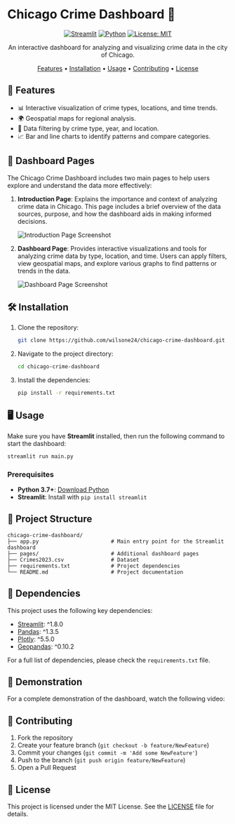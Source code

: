 
# Chicago Crime Dashboard 🌆

<div align="center">

[![Streamlit](https://img.shields.io/badge/Streamlit-%23FF4B4B.svg?style=for-the-badge&logo=streamlit&logoColor=white)](https://streamlit.io/)
[![Python](https://img.shields.io/badge/Python-%233776AB.svg?style=for-the-badge&logo=python&logoColor=white)](https://www.python.org/)
[![License: MIT](https://img.shields.io/badge/License-MIT-yellow.svg?style=for-the-badge)](https://opensource.org/licenses/MIT)

An interactive dashboard for analyzing and visualizing crime data in the city of Chicago.

[Features](#features) • [Installation](#installation) • [Usage](#usage) • [Contributing](#contributing) • [License](#license)

</div>

## 🚀 Features

- 📊 Interactive visualization of crime types, locations, and time trends.
- 🌍 Geospatial maps for regional analysis.
- 🔎 Data filtering by crime type, year, and location.
- 📈 Bar and line charts to identify patterns and compare categories.

## 📑 Dashboard Pages

The Chicago Crime Dashboard includes two main pages to help users explore and understand the data more effectively:

1. **Introduction Page**: Explains the importance and context of analyzing crime data in Chicago. This page includes a brief overview of the data sources, purpose, and how the dashboard aids in making informed decisions.
   
   ![Introduction Page Screenshot](images/introduction_page.png)

2. **Dashboard Page**: Provides interactive visualizations and tools for analyzing crime data by type, location, and time. Users can apply filters, view geospatial maps, and explore various graphs to find patterns or trends in the data.

   ![Dashboard Page Screenshot](images/dashboard_page.png)

## 🛠 Installation

1. Clone the repository:
   ```bash
   git clone https://github.com/wilsone24/chicago-crime-dashboard.git
   ```

2. Navigate to the project directory:
   ```bash
   cd chicago-crime-dashboard
   ```

3. Install the dependencies:
   ```bash
   pip install -r requirements.txt
   ```

## 🖥 Usage

Make sure you have **Streamlit** installed, then run the following command to start the dashboard:

```bash
streamlit run main.py
```

### Prerequisites

- **Python 3.7+**: [Download Python](https://www.python.org/downloads/)
- **Streamlit**: Install with `pip install streamlit`

## 📁 Project Structure

```
chicago-crime-dashboard/
├── app.py                       # Main entry point for the Streamlit dashboard
├── pages/                       # Additional dashboard pages
├── Crimes2023.csv               # Dataset
├── requirements.txt             # Project dependencies
└── README.md                    # Project documentation
```

## 🔧 Dependencies

This project uses the following key dependencies:

- [Streamlit](https://streamlit.io/): ^1.8.0
- [Pandas](https://pandas.pydata.org/): ^1.3.5
- [Plotly](https://plotly.com/python/): ^5.5.0
- [Geopandas](https://geopandas.org/): ^0.10.2

For a full list of dependencies, please check the `requirements.txt` file.

## 🎥 Demonstration

For a complete demonstration of the dashboard, watch the following video:


## 🤝 Contributing

1. Fork the repository
2. Create your feature branch (`git checkout -b feature/NewFeature`)
3. Commit your changes (`git commit -m 'Add some NewFeature'`)
4. Push to the branch (`git push origin feature/NewFeature`)
5. Open a Pull Request

## 📄 License

This project is licensed under the MIT License. See the [LICENSE](LICENSE) file for details.
